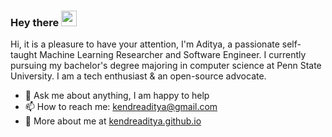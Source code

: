### Hey there <img src="https://media.giphy.com/media/hvRJCLFzcasrR4ia7z/giphy.gif" width="25px">

Hi, it is a pleasure to have your attention, I'm Aditya, a passionate self-taught Machine Learning Researcher and Software Engineer. 
I currently pursuing my bachelor's degree majoring in computer science at Penn State University. I am a tech enthusiast & an open-source advocate.
  
- 💬 Ask me about anything, I am happy to help
- 📫 How to reach me: [kendreaditya@gmail.com](mailto:kendreaditya@gmail.com)
- 📝 More about me at [kendreaditya.github.io](https://kendreaditya.github.io/)

